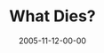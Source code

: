 ---
layout: message
category: message
series: "Death of Religion"
title: "What Dies?"
date: 2005-11-12-00-00
message_id: 94
sc-permalink-url: "http://soundcloud.com/crdschurch/what-dies"
audio: "http://s3.amazonaws.com/crossroads-media/messages/audio/Religion_02_11_13_05_What_Dies.mp3"
audio-duration: "40:19"
tag: 
 - crossroads
 - vision
 - religion
 - faking
 - death-of-religion
 - hypocrisy
 - hypocrites
 - tome
explicit: false
---